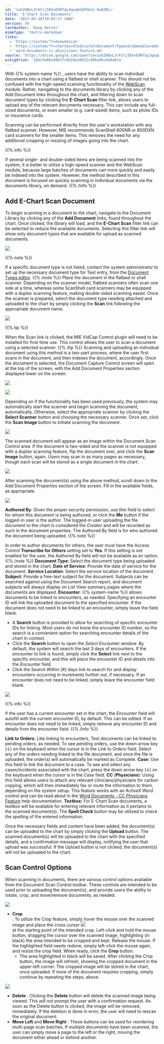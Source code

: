 ```yaml
---
id: '1uhZABnL3rktlj5EknE9RfqLdquq6eQFKknC-Dw8ZRLc'
title: 'E-Chart Scan Documents'
date: '2023-03-18T19:03:17.100Z'
version: 90
lastAuthor: 'Doug Horner'
mimeType: 'text/x-markdown'
links:
  - 'https://system/?f=miewebscan'
  - 'https://system/?f=chart&s=dteditor&t=Document+Types&tabmodule=admin&tabselect=Document+Types'
  - 'word-documents-cc-physicians-feature.md'
source: 'https://drive.google.com/open?id=1uhZABnL3rktlj5EknE9RfqLdquq6eQFKknC-Dw8ZRLc'
wikigdrive: '18ac9a8be49637c0d2bea8d32c40badbcda9a0ca'
---
```

With {{% system-name %}} , users have the ability to scan individual documents into a chart using a flatbed or shell scanner. This should not be confused with the high-speed scanning functionality of the [WebScan](https://system/?f=miewebscan) module. Rather, navigating to the documents library by clicking any of the Add Document links throughout the chart, and filtering down to scan document types by clicking the **E-Chart Scan** filter link, allows users to upload any of the relevant documents necessary. This can include any full-sized documents, or even smaller (e.g. card-sized) items, such as photo IDs or insurance cards.

Scanning can be performed directly from the user's workstation with any flatbed scanner. However, MIE recommends ScanShell 800NR or 800DXN card scanners for the smaller items. This removes the need for any additional cropping or resizing of images going into the chart.

{{% info %}}

If several single- and double-sided items are being scanned into the system, it is better to utilize a high-speed scanner and the WebScan module, because large batches of documents can more quickly and easily be indexed into the system. However, the method described in this document is focused on quickly scanning in individual documents via the documents library, on demand.
{{% /info %}}

## Add E-Chart Scan Document

To begin scanning in a document to the chart, navigate to the Document Library by clicking any of the **Add Document** links, found throughout the chart. Once clicked, the library will load, and the **E-Chart Scan** filter link can be selected to reduce the available documents. Selecting this filter link will show only document types that are available for upload as scanned documents.


![](../e-chart-scan-documents.assets/e81f2382f7faba6a84816df261e7cada.png)


{{% note %}}

If a specific document type is not listed, contact the system administrator to set up the necessary document type for Text entry, from the [Document Types editor](https://system/?f=chart&s=dteditor&t=Document+Types&tabmodule=admin&tabselect=Document+Types).
{{% /note %}}
Place the document in the flatbed or shell scanner. Depending on the scanner model, flatbed scanners often scan one side at a time, whereas some ScanShell card scanners may be equipped with a duplex scanning feature, making double-sided scanning easier.
Once the scanner is prepared, select the document type needing attached and uploaded to the chart by simply clicking the **Scan** link following the appropriate document name.


![](../e-chart-scan-documents.assets/7e88e3265019da0d0d3da8fbfca3a818.png)


{{% tip %}}

When the Scan link is clicked, the MIE VidCap Control plugin will need to be installed for first-time use. This control allows the user to scan a document using a selected scanner.
{{% /tip %}}
Scanning and uploading an individual document using this method is a two-part process, where the user first scans in the document, and then indexes the document, accordingly. Once the document is selected, the Document Capture Control screen will open at the top of the screen, with the Add Document Properties section displayed lower on the screen.

![](../e-chart-scan-documents.assets/44cad76c7d59da84e340b79d01210ad0.png)


![](../e-chart-scan-documents.assets/9f917a1de4a7768a78dd091378fe36b4.png)

Depending on if the functionality has been used previously, the system may automatically start the scanner and begin scanning the document, automatically. Otherwise, select the appropriate scanner by clicking the **Select Scanner** button and choosing the necessary scanner. Once set, click the **Scan Image** button to initiate scanning the document.

![](../e-chart-scan-documents.assets/4d00b6bdbf2e0f7d47d8a1d78e9ffc6e.png)

The scanned document will appear as an image within the Document Scan Control area. If the document is two-sided and the scanner is not equipped with a duplex scanning feature, flip the document over, and click the **Scan Image** button, again. Users may scan in as many pages as necessary, though each scan will be stored as a single document in the chart.

![](../e-chart-scan-documents.assets/f965a9b3de8910968b10df9964f79d66.png)

After scanning the document(s) using the above method, scroll down to the Add Document Properties section of the screen. Fill in the available fields, as appropriate.


![](../e-chart-scan-documents.assets/fbcc3bdd5d6cfa7c691953431f36226f.png)


**Authored By**: Given the proper security permission, use this field to select for whom this document is being authored, or click the **Me** button if the logged-in user is the author. The logged-in user uploading the file document to the chart is considered the *Creator* and will be recorded as such in the document properties. The Authored By field is for who authored the document being uploaded.
{{% note %}}

In order to author documents for others, the user must have the Access Control **Transcribe for Others** setting set to **Yes**. If this setting is not enabled for the user, the Authored By field will not be available as an option.
{{% /note %}}
**Document Type**: Select the document type being uploaded and stored in the chart.
**Date of Service**: Provide the date of service for the document.
**Service Location**: Select the service location of the document.
**Subject**: Provide a free-text subject for the document. Subjects can be searched against using the Document Search report, and document subjects will always display on List View summary pages where the documents are displayed.
**Encounter**: {{% system-name %}} allows documents to be linked to encounters, as needed. Specifying an encounter ID will link the uploaded document to the specified encounter. If the document does not need to be linked to an encounter, simply leave the field blank.
* A <strong>Search</strong> button is provided to allow for searching of specific encounter IDs for linking. Most users do not know the encounter ID number, so the search is a convenient option for searching encounter details of the chart in context.
* Click the <strong>Search</strong> button to open the <em>Select Encounter</em> window. By default, the system will search the last 3 days of encounters. If the encounter to link is found, simply click the <strong>Select</strong> link next to the specific encounter, and this will place the encounter ID and details into the <em>Encounter</em> field.
* Click the <em>Search Within [#] days</em> link to search for and display encounters occurring in increments further out, if necessary. If an encounter does not need to be linked, simply leave the encounter field blank.

![](../e-chart-scan-documents.assets/007d38b6bf7c9fdd8a5eb390be1c04da.png)


{{% info %}}

If the user has a current encounter set in the chart, the *Encounter* field will autofill with the current encounter ID, by default. This can be edited. If an encounter does not need to be linked, simply remove any encounter ID and details from the encounter field.
{{% /info %}}

**Link to Orders**: Like linking to encounters, Text documents can be linked to pending orders, as needed. To see pending orders, use the down arrow key (↓) on the keyboard when the cursor is in the *Link to Orders* field. Select any of the orders needing linked to the file document, and once the file is uploaded, the order(s) will automatically be marked as Complete.
**Case**: Use this field to link the document to a case. To see and select any cases/incidents associated with the chart, press the down arrow key (↓) on the keyboard when the cursor is in the *Case* field.
**CC** (**Physicians**): Using this field allows users to attach any relevant clinicians/physicians for carbon copying, which will then immediately fax or route the information to them, depending on the system setup. This feature works with an ActiveX Word control and can be read about in the [Word Documents - CC Physicians Feature](word-documents-cc-physicians-feature.md) help documentation.
**Textbox:** For E-Chart Scan documents, a textbox will be available for entering relevant information as it pertains to the scanned document(s). The **Spell Check** button may be utilized to check the spelling of the entered information.

Once the necessary fields and content have been added, the document(s) can be uploaded to the chart by simply clicking the **Upload** button. The scanned document(s) will be uploaded to the chart with the specified details, and a confirmation message will display, notifying the user that upload was successful. If the Upload button is not clicked, the document(s) will not be uploaded to the chart.

## Scan Control Options

When scanning in documents, there are various control options available from the Document Scan Control toolbar. These controls are intended to be used prior to uploading the document(s), and provide users the ability to rotate, crop, and move/remove documents, as needed.


![](../e-chart-scan-documents.assets/efe0798d5b25c769eb3b0710879dab38.png)


* <strong>Crop</strong>  
   : To utilize the Crop feature, simply hover the mouse over the scanned image and place the cross cursor <img src="../e-chart-scan-documents.assets/bfbd8ddf9c846e1f985e44f63eaa3e57.png" />  
   at the starting point of the intended crop. Left-click and hold the mouse button, dragging the cursor over the scanned image, highlighting (in black) the area intended to be cropped and kept. Release the mouse. If the highlighted field needs redone, simply left-click the mouse again, and resize the crop field. When ready, click the <strong>Crop</strong> button.
   * The area highlighted in black will be saved. After clicking the Crop button, the image will refresh, showing the cropped document in the upper-left corner. The cropped image will be stored in the chart, once uploaded. If more of the document requires cropping, simply continue by repeating the steps, above.


![](../e-chart-scan-documents.assets/fc01f990a9b7ea88418950728589d161.png)


* <strong>Delete</strong> : Clicking the <strong>Delete</strong> button will delete the scanned image being viewed. This <em>will not</em> prompt the user with a confirmation request. As soon as the Delete button is clicked, the image will be removed, immediately. If the deletion is done in error, the user will need to rescan the original document.
* <strong>Move Left</strong> and <strong>Move Right</strong> : These buttons can be used for reordering multi-page scan batches. If multiple documents have been scanned, the user can simply move a page to the left or the right, moving the document either ahead or behind another.

